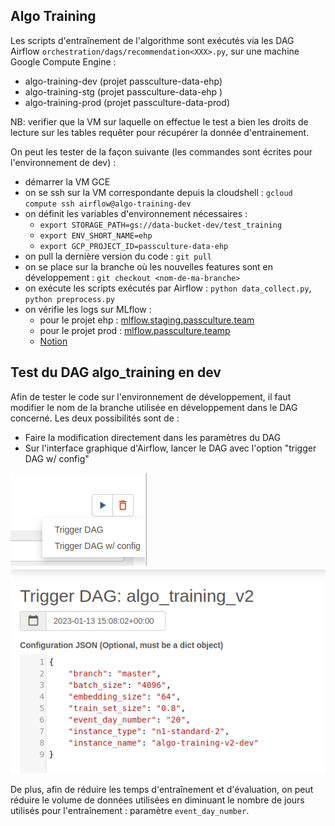 ## Algo Training

Les scripts d'entraînement de l'algorithme sont exécutés via les DAG Airflow `orchestration/dags/recommendation<XXX>.py`, sur
une machine Google Compute Engine :

- algo-training-dev (projet passculture-data-ehp)
- algo-training-stg (projet passculture-data-ehp )
- algo-training-prod (projet passculture-data-prod)

NB: verifier que la VM sur laquelle on effectue le test a bien les droits de lecture sur les tables requêter pour récupérer la donnée d'entrainement.

On peut les tester de la façon suivante (les commandes sont écrites pour l'environnement de dev) :

- démarrer la VM GCE
- on se ssh sur la VM correspondante depuis la cloudshell : `gcloud compute ssh airflow@algo-training-dev`
- on définit les variables d'environnement nécessaires :
  - `export STORAGE_PATH=gs://data-bucket-dev/test_training`
  - `export ENV_SHORT_NAME=ehp`
  - `export GCP_PROJECT_ID=passculture-data-ehp`
- on pull la dernière version du code : `git pull`
- on se place sur la branche où les nouvelles features sont en développement : `git checkout <nom-de-ma-branche>`
- on exécute les scripts exécutés par Airflow : `python data_collect.py`, `python preprocess.py`
- on vérifie les logs sur MLflow :
  - pour le projet ehp : [mlflow.staging.passculture.team](https://mlflow.staging.passculture.team)
  - pour le projet prod : [mlflow.passculture.teamp](https://mlflow.passculture.teamp)
  - [Notion](https://www.notion.so/passcultureapp/Mlflow-1dbb2d3ec71e43cb871a5c389b79e753#bfa1e789cfd245e79bd6f2cecd11deda)

## Test du DAG algo_training en dev

Afin de tester le code sur l'environnement de développement, il faut modifier le nom de la branche utilisée en
développement dans le DAG concerné. Les deux possibilités sont de :

- Faire la modification directement dans les paramètres du DAG
- Sur l'interface graphique d'Airflow, lancer le DAG avec l'option "trigger DAG w/ config"

![Trigger DAG with config](docs/trigger_DAG_with_config.png)
![Modify branch parameter](docs/parameters.png)

De plus, afin de réduire les temps d'entraînement et d'évaluation, on peut réduire le volume de données utilisées en
diminuant le nombre de jours utilisés pour l'entraînement : paramètre `event_day_number`.
